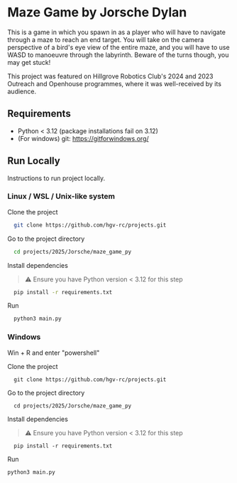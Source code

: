 # Maze Game by Jorsche Dylan
This is a game in which you spawn in as a player who will have to navigate through a maze to reach an end target. You will take on the camera perspective of a bird's eye view of the entire maze, and you will have to use WASD to manoeuvre through the labyrinth. Beware of the turns though, you may get stuck!

This project was featured on Hillgrove Robotics Club's 2024 and 2023 Outreach and Openhouse programmes, where it was well-received by its audience.





## Requirements
- Python < 3.12 (package installations fail on 3.12)
- (For windows) git: https://gitforwindows.org/
## Run Locally
Instructions to run project locally.


### Linux / WSL / Unix-like system
Clone the project

```bash
  git clone https://github.com/hgv-rc/projects.git
```

Go to the project directory

```bash
  cd projects/2025/Jorsche/maze_game_py
```

Install dependencies

> ⚠️ Ensure you have Python version < 3.12 for this step

```bash
  pip install -r requirements.txt
```

Run

```bash
  python3 main.py
```

### Windows
Win + R and enter "powershell"

Clone the project
```
  git clone https://github.com/hgv-rc/projects.git
```

Go to the project directory
```
  cd projects/2025/Jorsche/maze_game_py
```

Install dependencies 
> ⚠️ Ensure you have Python version < 3.12 for this step 

```
  pip install -r requirements.txt
```

Run

```
python3 main.py
```
